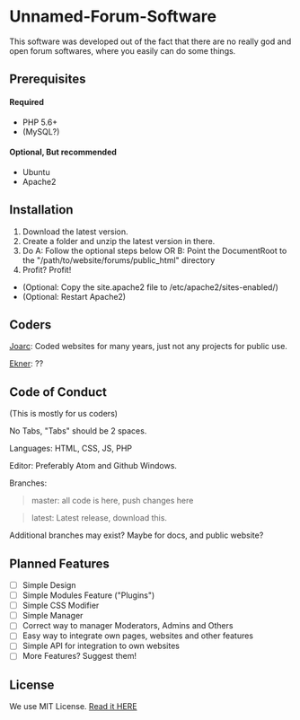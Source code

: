 # Unnamed-Forum-Software
This software was developed out of the fact that there are no really god and open forum softwares, where you easily can do some things.

## Prerequisites
#### Required
* PHP 5.6+
* (MySQL?)


#### Optional, But recommended
* Ubuntu
* Apache2


## Installation
1. Download the latest version.
2. Create a folder and unzip the latest version in there.
3. Do A: Follow the optional steps below OR B: Point the DocumentRoot to the "/path/to/website/forums/public_html" directory
4. Profit? Profit!


* (Optional: Copy the site.apache2 file to /etc/apache2/sites-enabled/)
* (Optional: Restart Apache2)

## Coders
[Joarc](https://www.joarc.se/): Coded websites for many years, just not any projects for public use.

[Ekner](http://xzy.se/): ??

## Code of Conduct
(This is mostly for us coders)

No Tabs, "Tabs" should be 2 spaces.

Languages: HTML, CSS, JS, PHP

Editor: Preferably Atom and Github Windows.

Branches:
> master: all code is here, push changes here

> latest: Latest release, download this.

Additional branches may exist? Maybe for docs, and public website?

## Planned Features
- [ ] Simple Design
- [ ] Simple Modules Feature ("Plugins")
- [ ] Simple CSS Modifier
- [ ] Simple Manager
- [ ] Correct way to manager Moderators, Admins and Others
- [ ] Easy way to integrate own pages, websites and other features
- [ ] Simple API for integration to own websites
- [ ] More Features? Suggest them!

## License
We use MIT License. [Read it HERE](https://github.com/Joarc-SE/Unnamed-Forum-Software/blob/master/LICENSE)
